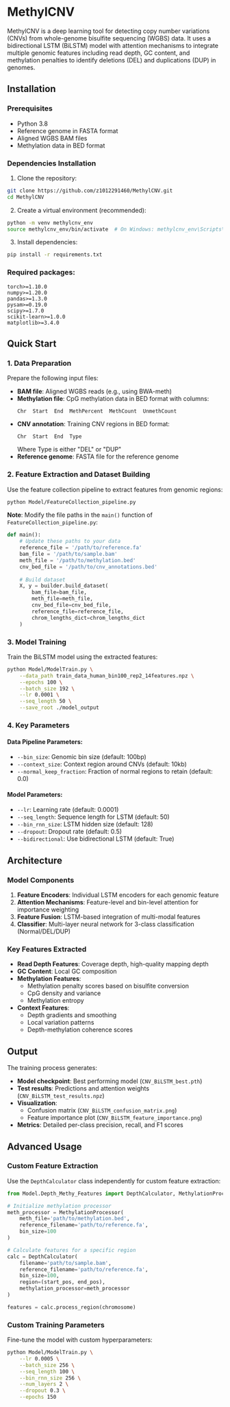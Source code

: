 # MethylCNV

MethylCNV is a deep learning tool for detecting copy number variations (CNVs) from whole-genome bisulfite sequencing (WGBS) data. It uses a bidirectional LSTM (BiLSTM) model with attention mechanisms to integrate multiple genomic features including read depth, GC content, and methylation penalties to identify deletions (DEL) and duplications (DUP) in genomes.

## Installation

### Prerequisites
- Python 3.8
- Reference genome in FASTA format
- Aligned WGBS BAM files
- Methylation data in BED format

### Dependencies Installation

1. Clone the repository:
```bash
git clone https://github.com/z1012291460/MethylCNV.git
cd MethylCNV
```

2. Create a virtual environment (recommended):
```bash
python -m venv methylcnv_env
source methylcnv_env/bin/activate  # On Windows: methylcnv_env\Scripts\activate
```

3. Install dependencies:
```bash
pip install -r requirements.txt
```

### Required packages:
```
torch>=1.10.0
numpy>=1.20.0
pandas>=1.3.0
pysam>=0.19.0
scipy>=1.7.0
scikit-learn>=1.0.0
matplotlib>=3.4.0
```

## Quick Start

### 1. Data Preparation

Prepare the following input files:

- **BAM file**: Aligned WGBS reads (e.g., using BWA-meth)
- **Methylation file**: CpG methylation data in BED format with columns:
  ```
  Chr  Start  End  MethPercent  MethCount  UnmethCount
  ```
- **CNV annotation**: Training CNV regions in BED format:
  ```
  Chr  Start  End  Type
  ```
  Where Type is either "DEL" or "DUP"
- **Reference genome**: FASTA file for the reference genome

### 2. Feature Extraction and Dataset Building

Use the feature collection pipeline to extract features from genomic regions:

```bash
python Model/FeatureCollection_pipeline.py
```

**Note**: Modify the file paths in the `main()` function of `FeatureCollection_pipeline.py`:

```python
def main():
    # Update these paths to your data
    reference_file = '/path/to/reference.fa'
    bam_file = '/path/to/sample.bam'
    meth_file = '/path/to/methylation.bed'
    cnv_bed_file = '/path/to/cnv_annotations.bed'
    
    # Build dataset
    X, y = builder.build_dataset(
        bam_file=bam_file,
        meth_file=meth_file,
        cnv_bed_file=cnv_bed_file,
        reference_file=reference_file,
        chrom_lengths_dict=chrom_lengths_dict
    )
```

### 3. Model Training

Train the BiLSTM model using the extracted features:

```bash
python Model/ModelTrain.py \
    --data_path train_data_human_bin100_rep2_14features.npz \
    --epochs 100 \
    --batch_size 192 \
    --lr 0.0001 \
    --seq_length 50 \
    --save_root ./model_output
```

### 4. Key Parameters

#### Data Pipeline Parameters:
- `--bin_size`: Genomic bin size (default: 100bp)
- `--context_size`: Context region around CNVs (default: 10kb)
- `--normal_keep_fraction`: Fraction of normal regions to retain (default: 0.0)

#### Model Parameters:
- `--lr`: Learning rate (default: 0.0001)
- `--seq_length`: Sequence length for LSTM (default: 50)
- `--bin_rnn_size`: LSTM hidden size (default: 128)
- `--dropout`: Dropout rate (default: 0.5)
- `--bidirectional`: Use bidirectional LSTM (default: True)

## Architecture

### Model Components

1. **Feature Encoders**: Individual LSTM encoders for each genomic feature
2. **Attention Mechanisms**: Feature-level and bin-level attention for importance weighting
3. **Feature Fusion**: LSTM-based integration of multi-modal features
4. **Classifier**: Multi-layer neural network for 3-class classification (Normal/DEL/DUP)

### Key Features Extracted

- **Read Depth Features**: Coverage depth, high-quality mapping depth
- **GC Content**: Local GC composition
- **Methylation Features**: 
  - Methylation penalty scores based on bisulfite conversion
  - CpG density and variance
  - Methylation entropy
- **Context Features**:
  - Depth gradients and smoothing
  - Local variation patterns
  - Depth-methylation coherence scores

## Output

The training process generates:

- **Model checkpoint**: Best performing model (`CNV_BiLSTM_best.pth`)
- **Test results**: Predictions and attention weights (`CNV_BiLSTM_test_results.npz`)
- **Visualization**: 
  - Confusion matrix (`CNV_BiLSTM_confusion_matrix.png`)
  - Feature importance plot (`CNV_BiLSTM_feature_importance.png`)
- **Metrics**: Detailed per-class precision, recall, and F1 scores

## Advanced Usage

### Custom Feature Extraction

Use the `DepthCalculator` class independently for custom feature extraction:

```python
from Model.Depth_Methy_Features import DepthCalculator, MethylationProcessor

# Initialize methylation processor
meth_processor = MethylationProcessor(
    meth_file='path/to/methylation.bed',
    reference_filename='path/to/reference.fa',
    bin_size=100
)

# Calculate features for a specific region
calc = DepthCalculator(
    filename='path/to/sample.bam',
    reference_filename='path/to/reference.fa',
    bin_size=100,
    region=(start_pos, end_pos),
    methylation_processor=meth_processor
)

features = calc.process_region(chromosome)
```

### Custom Training Parameters

Fine-tune the model with custom hyperparameters:

```bash
python Model/ModelTrain.py \
    --lr 0.0005 \
    --batch_size 256 \
    --seq_length 100 \
    --bin_rnn_size 256 \
    --num_layers 2 \
    --dropout 0.3 \
    --epochs 150
```
